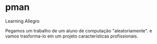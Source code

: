 # pman
Learning Allegro

Pegamos um trabalho de um aluno de computação "aleatoriamente". e vamos trasforma-lo em um projeto características profissionais.
